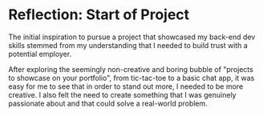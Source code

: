 # Reflection: Start of Project


The initial inspiration to pursue a project that showcased my back-end dev skills stemmed from my understanding that I needed to build trust with a potential employer.

After exploring the seemingly non-creative and boring bubble of "projects to showcase on your portfolio", from tic-tac-toe to a basic chat app, it was easy for me to see that in order to stand out more, I needed to be more creative. I also felt the need to create something that I was genuinely passionate about and that could solve a real-world problem.